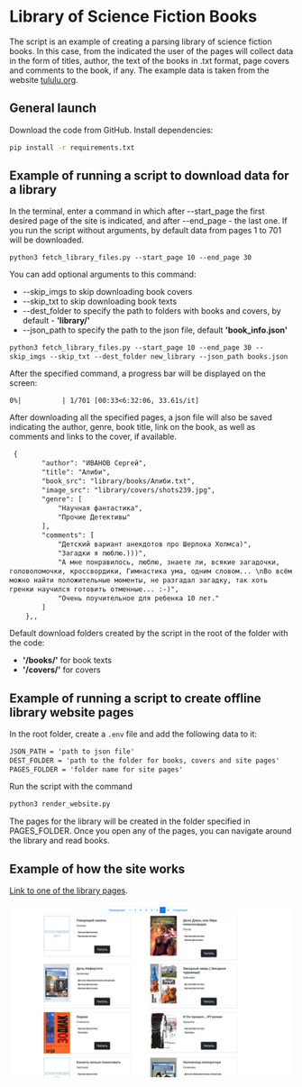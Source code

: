 # Library of Science Fiction Books

The script is an example of creating a parsing library of science fiction books. In this case, from the indicated
the user of the pages will collect data in the form of titles, author, the text of the books in .txt format, page covers
and comments to the book, if any. The example data is taken from the website [tululu.org](https://tululu.org/).

## General launch

Download the code from GitHub. Install dependencies:

```sh
pip install -r requirements.txt
```

## Example of running a script to download data for a library

In the terminal, enter a command in which after --start_page the first desired page of the site is indicated, and after --end_page -
the last one. If you run the script without arguments, by default data from pages 1 to 701 will be downloaded.

```
python3 fetch_library_files.py --start_page 10 --end_page 30
```

You can add optional arguments to this command:

- --skip_imgs to skip downloading book covers
- --skip_txt to skip downloading book texts
- --dest_folder to specify the path to folders with books and covers, by default - **'library/'**
- --json_path to specify the path to the json file, default **'book_info.json'**
```
python3 fetch_library_files.py --start_page 10 --end_page 30 --skip_imgs --skip_txt --dest_folder new_library --json_path books.json
```

After the specified command, a progress bar will be displayed on the screen:

```
0%|          | 1/701 [00:33<6:32:06, 33.61s/it]
 ```

After downloading all the specified pages, a json file will also be saved indicating the author, genre, book title, link
on the book, as well as comments and links to the cover, if available.

```
 {
        "author": "ИВАНОВ Сергей",
        "title": "Алиби",
        "book_src": "library/books/Алиби.txt",
        "image_src": "library/covers/shots239.jpg",
        "genre": [
            "Научная фантастика",
            "Прочие Детективы"
        ],
        "comments": [
            "Детский вариант анекдотов про Шерлока Холмса)",
            "Загадки я люблю.)))",
            "А мне понравилось, люблю, знаете ли, всякие загадочки, головоломочки, кроссвордики, Гимнастика ума, одним словом... \nВо всём можно найти положительные моменты, не разгадал загадку, так хоть гренки научился готовить отменные... :-)",
            "Очень поучительное для ребенка 10 лет."
        ]
    },,
```

Default download folders created by the script in the root of the folder with the code:

- **'/books/'** for book texts
- **'/covers/'** for covers

## Example of running a script to create offline library website pages

In the root folder, create a ``` .env ``` file and add the following data to it:

```
JSON_PATH = 'path to json file'
DEST_FOLDER = 'path to the folder for books, covers and site pages'
PAGES_FOLDER = 'folder name for site pages'
```

Run the script with the command

```sh
python3 render_website.py
```

The pages for the library will be created in the folder specified in PAGES_FOLDER. Once you open any of the pages, you can navigate
around the library and read books.

## Example of how the site works

[Link to one of the library pages](https://sharipat.github.io/books-library-restyle/library/pages/index7.html).

<img src="static/screenshot.png"/>
